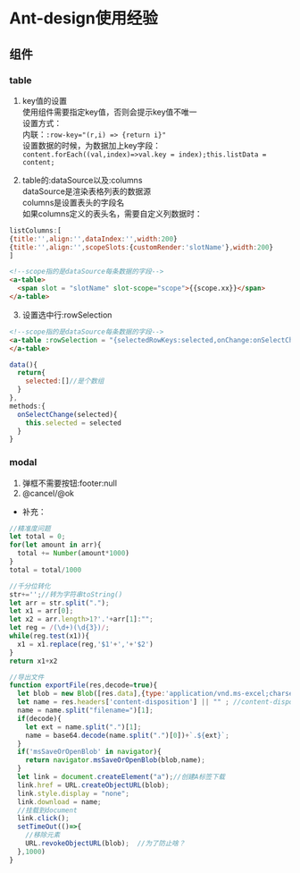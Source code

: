 # Ant-design使用经验

## 组件

### table
1. key值的设置    
使用<a-table>组件需要指定key值，否则会提示key值不唯一    
设置方式：  
内联：`:row-key="(r,i) => {return i}"`  
设置数据的时候，为数据加上key字段：`content.forEach((val,index)=>val.key = index);this.listData = content;`

2. table的:dataSource以及:columns  
dataSource是渲染表格列表的数据源  
columns是设置表头的字段名  
如果columns定义的表头名，需要自定义列数据时：
```js
listColumns:[
{title:'',align:'',dataIndex:'',width:200}
{title:'',align:'',scopeSlots:{customRender:'slotName'},width:200}
]
```
```html
<!--scope指的是dataSource每条数据的字段-->
<a-table>
  <span slot = "slotName" slot-scope="scope">{{scope.xx}}</span>
</a-table>
```

3. 设置选中行:rowSelection  
```html
<!--scope指的是dataSource每条数据的字段-->
<a-table :rowSelection = "{selectedRowKeys:selected,onChange:onSelectChange}">
</a-table>
```
```js
data(){
  return{
    selected:[]//是个数组
  }
},
methods:{
  onSelectChange(selected){
    this.selected = selected
  }
}
```

### modal
1. 弹框不需要按钮:footer:null  
2. @cancel/@ok  

* 补充：
```js
//精准度问题
let total = 0;
for(let amount in arr){
  total += Number(amount*1000)
}
total = total/1000

//千分位转化
str+='';//转为字符串toString()
let arr = str.split(".");
let x1 = arr[0];
let x2 = arr.length>1?'.'+arr[1]:"";
let reg = /(\d+)(\d{3})/;
while(reg.test(x1)){
  x1 = x1.replace(reg,'$1'+','+'$2')
}
return x1+x2

//导出文件
function exportFile(res,decode=true){
  let blob = new Blob([res.data],{type:'application/vnd.ms-excel;charset=utf-8'})
  let name = res.headers['content-disposition'] || "" ; //content-disposition放名称
  name = name.split("filename=")[1];
  if(decode){
    let ext = name.split(".")[1];
    name = base64.decode(name.split(".")[0])+`.${ext}`;
  }
  if('msSaveOrOpenBlob' in navigator){
    return navigator.msSaveOrOpenBlob(blob,name);
  }
  let link = document.createElement("a");//创建A标签下载
  link.href = URL.createObjectURL(blob);
  link.style.display = "none";
  link.download = name;
  //挂载到document
  link.click();
  setTimeOut(()=>{
    //移除元素
    URL.revokeObjectURL(blob);  //为了防止啥？
  },1000)
}
```
